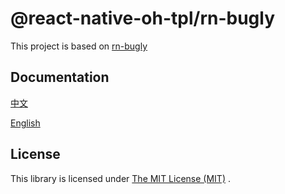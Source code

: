 # @react-native-oh-tpl/rn-bugly

This project is based on [rn-bugly](https://github.com/yz1311/rn-bugly)

## Documentation 

[中文 ](https://gitee.com/react-native-oh-library/usage-docs/blob/master/zh-cn/rn-bugly.md)

[ English](https://gitee.com/react-native-oh-library/usage-docs/blob/master/en/rn-bugly.md)


## License

This library is licensed under [The MIT License (MIT)](https://github.com/yz1311/rn-bugly/blob/master/package.json) .
